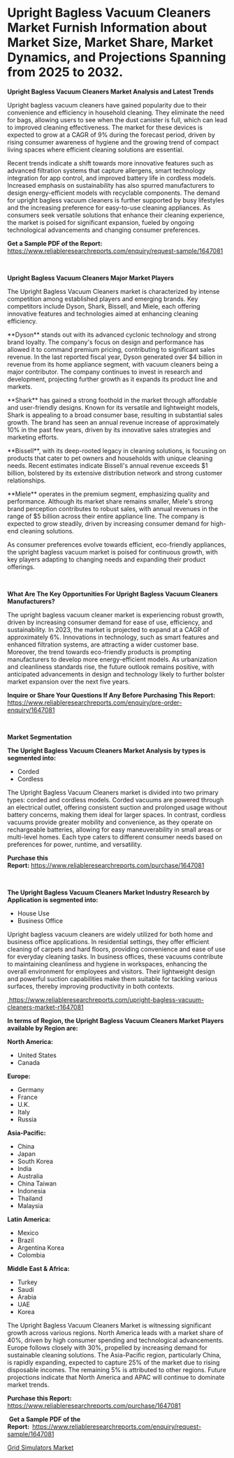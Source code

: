 <p><h1>Upright Bagless Vacuum Cleaners Market Furnish Information about Market Size, Market Share, Market Dynamics, and Projections Spanning from 2025 to 2032.</h1></p><p><strong>Upright Bagless Vacuum Cleaners Market Analysis and Latest Trends</strong></p>
<p><p>Upright bagless vacuum cleaners have gained popularity due to their convenience and efficiency in household cleaning. They eliminate the need for bags, allowing users to see when the dust canister is full, which can lead to improved cleaning effectiveness. The market for these devices is expected to grow at a CAGR of 9% during the forecast period, driven by rising consumer awareness of hygiene and the growing trend of compact living spaces where efficient cleaning solutions are essential.</p><p>Recent trends indicate a shift towards more innovative features such as advanced filtration systems that capture allergens, smart technology integration for app control, and improved battery life in cordless models. Increased emphasis on sustainability has also spurred manufacturers to design energy-efficient models with recyclable components. The demand for upright bagless vacuum cleaners is further supported by busy lifestyles and the increasing preference for easy-to-use cleaning appliances. As consumers seek versatile solutions that enhance their cleaning experience, the market is poised for significant expansion, fueled by ongoing technological advancements and changing consumer preferences.</p></p>
<p><strong>Get a Sample PDF of the Report:&nbsp;</strong> <a href="https://www.reliableresearchreports.com/enquiry/request-sample/1647081?utm_campaign=2413&utm_medium=2&utm_source=Github&utm_content=ia&utm_term=21022025&utm_id=upright-bagless-vacuum-cleaners">https://www.reliableresearchreports.com/enquiry/request-sample/1647081</a></p>
<p>&nbsp;</p>
<p><strong>Upright Bagless Vacuum Cleaners Major Market Players</strong></p>
<p><p>The Upright Bagless Vacuum Cleaners market is characterized by intense competition among established players and emerging brands. Key competitors include Dyson, Shark, Bissell, and Miele, each offering innovative features and technologies aimed at enhancing cleaning efficiency.</p><p>**Dyson** stands out with its advanced cyclonic technology and strong brand loyalty. The company's focus on design and performance has allowed it to command premium pricing, contributing to significant sales revenue. In the last reported fiscal year, Dyson generated over $4 billion in revenue from its home appliance segment, with vacuum cleaners being a major contributor. The company continues to invest in research and development, projecting further growth as it expands its product line and markets.</p><p>**Shark** has gained a strong foothold in the market through affordable and user-friendly designs. Known for its versatile and lightweight models, Shark is appealing to a broad consumer base, resulting in substantial sales growth. The brand has seen an annual revenue increase of approximately 10% in the past few years, driven by its innovative sales strategies and marketing efforts.</p><p>**Bissell**, with its deep-rooted legacy in cleaning solutions, is focusing on products that cater to pet owners and households with unique cleaning needs. Recent estimates indicate Bissell's annual revenue exceeds $1 billion, bolstered by its extensive distribution network and strong customer relationships.</p><p>**Miele** operates in the premium segment, emphasizing quality and performance. Although its market share remains smaller, Miele's strong brand perception contributes to robust sales, with annual revenues in the range of $5 billion across their entire appliance line. The company is expected to grow steadily, driven by increasing consumer demand for high-end cleaning solutions.</p><p>As consumer preferences evolve towards efficient, eco-friendly appliances, the upright bagless vacuum market is poised for continuous growth, with key players adapting to changing needs and expanding their product offerings.</p></p>
<p>&nbsp;</p>
<p><strong>What Are The Key Opportunities For Upright Bagless Vacuum Cleaners Manufacturers?</strong></p>
<p><p>The upright bagless vacuum cleaner market is experiencing robust growth, driven by increasing consumer demand for ease of use, efficiency, and sustainability. In 2023, the market is projected to expand at a CAGR of approximately 6%. Innovations in technology, such as smart features and enhanced filtration systems, are attracting a wider customer base. Moreover, the trend towards eco-friendly products is prompting manufacturers to develop more energy-efficient models. As urbanization and cleanliness standards rise, the future outlook remains positive, with anticipated advancements in design and technology likely to further bolster market expansion over the next five years.</p></p>
<p><strong>Inquire or Share Your Questions If Any Before Purchasing This Report:</strong> <a href="https://www.reliableresearchreports.com/enquiry/pre-order-enquiry/1647081?utm_campaign=2413&utm_medium=2&utm_source=Github&utm_content=ia&utm_term=21022025&utm_id=upright-bagless-vacuum-cleaners">https://www.reliableresearchreports.com/enquiry/pre-order-enquiry/1647081</a></p>
<p>&nbsp;</p>
<p><strong>Market Segmentation</strong></p>
<p><strong>The Upright Bagless Vacuum Cleaners Market Analysis by types is segmented into:</strong></p>
<p><ul><li>Corded</li><li>Cordless</li></ul></p>
<p><p>The Upright Bagless Vacuum Cleaners market is divided into two primary types: corded and cordless models. Corded vacuums are powered through an electrical outlet, offering consistent suction and prolonged usage without battery concerns, making them ideal for larger spaces. In contrast, cordless vacuums provide greater mobility and convenience, as they operate on rechargeable batteries, allowing for easy maneuverability in small areas or multi-level homes. Each type caters to different consumer needs based on preferences for power, runtime, and versatility.</p></p>
<p><strong>Purchase this Report:&nbsp;</strong><a href="https://www.reliableresearchreports.com/purchase/1647081?utm_campaign=2413&utm_medium=2&utm_source=Github&utm_content=ia&utm_term=21022025&utm_id=upright-bagless-vacuum-cleaners">https://www.reliableresearchreports.com/purchase/1647081</a></p>
<p>&nbsp;</p>
<p><strong>The Upright Bagless Vacuum Cleaners Market Industry Research by Application is segmented into:</strong></p>
<p><ul><li>House Use</li><li>Business Office</li></ul></p>
<p><p>Upright bagless vacuum cleaners are widely utilized for both home and business office applications. In residential settings, they offer efficient cleaning of carpets and hard floors, providing convenience and ease of use for everyday cleaning tasks. In business offices, these vacuums contribute to maintaining cleanliness and hygiene in workspaces, enhancing the overall environment for employees and visitors. Their lightweight design and powerful suction capabilities make them suitable for tackling various surfaces, thereby improving productivity in both contexts.</p></p>
<p><a href="https://www.reliableresearchreports.com/upright-bagless-vacuum-cleaners-market-r1647081?utm_campaign=2413&utm_medium=2&utm_source=Github&utm_content=ia&utm_term=21022025&utm_id=upright-bagless-vacuum-cleaners">&nbsp;https://www.reliableresearchreports.com/upright-bagless-vacuum-cleaners-market-r1647081</a></p>
<p><strong>In terms of Region, the Upright Bagless Vacuum Cleaners Market Players available by Region are:</strong></p>
<p>
    <p> <strong> North America: </strong>
        <ul>
            <li>United States</li>
            <li>Canada</li>
        </ul>
        </p> 
    <p> <strong> Europe: </strong>
        <ul>
            <li>Germany</li>
            <li>France</li>
            <li>U.K.</li>
            <li>Italy</li>
            <li>Russia</li>
        </ul>
        </p> 
    <p> <strong> Asia-Pacific: </strong>
        <ul>
            <li>China</li>
            <li>Japan</li>
            <li>South Korea</li>
            <li>India</li>
            <li>Australia</li>
            <li>China Taiwan</li>
            <li>Indonesia</li>
            <li>Thailand</li>
            <li>Malaysia</li>
        </ul>
        </p> 
    <p> <strong> Latin America: </strong>
        <ul>
            <li>Mexico</li>
            <li>Brazil</li>
            <li>Argentina Korea</li>
            <li>Colombia</li>
        </ul>
        </p> 
    <p> <strong> Middle East & Africa: </strong>
        <ul>
            <li>Turkey</li>
            <li>Saudi</li>
            <li>Arabia</li>
            <li>UAE</li>
            <li>Korea</li>
        </ul>
    </p>
    </p>
<p><p>The Upright Bagless Vacuum Cleaners Market is witnessing significant growth across various regions. North America leads with a market share of 40%, driven by high consumer spending and technological advancements. Europe follows closely with 30%, propelled by increasing demand for sustainable cleaning solutions. The Asia-Pacific region, particularly China, is rapidly expanding, expected to capture 25% of the market due to rising disposable incomes. The remaining 5% is attributed to other regions. Future projections indicate that North America and APAC will continue to dominate market trends.</p></p>
<p><strong>Purchase this Report: </strong><a href="https://www.reliableresearchreports.com/purchase/1647081?utm_campaign=2413&utm_medium=2&utm_source=Github&utm_content=ia&utm_term=21022025&utm_id=upright-bagless-vacuum-cleaners">https://www.reliableresearchreports.com/purchase/1647081</a></p>
<p>&nbsp;<strong>Get a Sample PDF of the Report:&nbsp;&nbsp;</strong><a href="https://www.reliableresearchreports.com/enquiry/request-sample/1647081?utm_campaign=2413&utm_medium=2&utm_source=Github&utm_content=ia&utm_term=21022025&utm_id=upright-bagless-vacuum-cleaners">https://www.reliableresearchreports.com/enquiry/request-sample/1647081</a></p>
<p><strong></strong></p>
<p><p><a href="https://github.com/hartsockdonnette82/Market-Research-Report-List-1/blob/main/grid-simulators-market.md?utm_campaign=2413&utm_medium=2&utm_source=Github&utm_content=ia&utm_term=21022025&utm_id=upright-bagless-vacuum-cleaners">Grid Simulators Market</a></p></p>